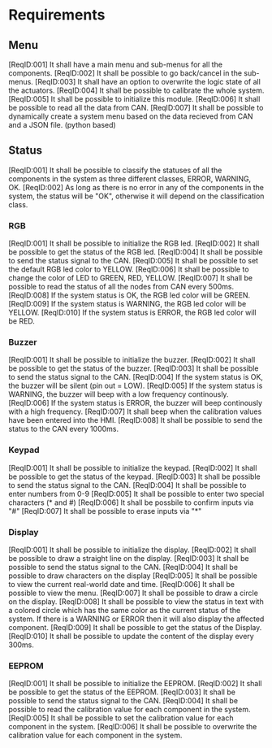 # Requirements

## Menu
[ReqID:001] It shall have a main menu and sub-menus for all the components.
[ReqID:002] It shall be possible to go back/cancel in the sub-menus.
[ReqID:003] It shall have an option to overwrite the logic state of all the actuators.
[ReqID:004] It shall be possible to calibrate the whole system.
[ReqID:005] It shall be possible to initialize this module.
[ReqID:006] It shall be possible to read all the data from CAN.
[ReqID:007] It shall be possible to dynamically create a system menu based on the data recieved from CAN and a JSON file. (python based)

## Status
[ReqID:001] It shall be possible to classify the statuses of all the components in the system as three different classes, ERROR, WARNING, OK.
[ReqID:002] As long as there is no error in any of the components in the system, the status will be "OK", otherwise it will depend on the classification class.

### RGB
[ReqID:001] It shall be possible to initialize the RGB led.
[ReqID:002] It shall be possible to get the status of the RGB led.
[ReqID:004] It shall be possible to send the status signal to the CAN.
[ReqID:005] It shall be possible to set the default RGB led color to YELLOW.
[ReqID:006] It shall be possible to change the color of LED to GREEN, RED, YELLOW.
[ReqID:007] It shall be possible to read the status of all the nodes from CAN every 500ms.
[ReqID:008] If the system status is OK, the RGB led color will be GREEN.
[ReqID:009] If the system status is WARNING, the RGB led color will be YELLOW.
[ReqID:010] If the system status is ERROR, the RGB led color will be RED.

### Buzzer
[ReqID:001] It shall be possible to initialize the buzzer.
[ReqID:002] It shall be possible to get the status of the buzzer.
[ReqID:003] It shall be possible to send the status signal to the CAN.
[ReqID:004] If the system status is OK, the buzzer will be silent (pin out = LOW).
[ReqID:005] If the system status is WARNING, the buzzer will beep with a low frequency continously.
[ReqID:006] If the system status is ERROR, the buzzer will beep continously with a high frequency.
[ReqID:007] It shall beep when the calibration values have been entered into the HMI.
[ReqID:008] It shall be possible to send the status to the CAN every 1000ms.

### Keypad
[ReqID:001] It shall be possible to initialize the keypad. 
[ReqID:002] It shall be possible to get the status of the keypad.
[ReqID:003] It shall be possible to send the status signal to the CAN.
[ReqID:004] It shall be possible to enter numbers from 0-9
[ReqID:005] It shall be possible to enter two special characters (* and #)
[ReqID:006] It shall be possbile to confirm inputs via "#"
[ReqID:007] It shall be possible to erase inputs via "*"

### Display
[ReqID:001] It shall be possible to initialize the display.
[ReqID:002] It shall be possible to draw a straight line on the display.
[ReqID:003] It shall be possible to send the status signal to the CAN.
[ReqID:004] It shall be possible to draw characters on the display
[ReqID:005] It shall be possible to view the current real-world date and time.
[ReqID:006] It shall be possible to view the menu.
[ReqID:007] It shall be possible to draw a circle on the display.
[ReqID:008] It shall be possible to view the status in text with a colored circle which has the same color as the current status of the system. If there is a WARNING or ERROR then it will also display the affected component.
[ReqID:009] It shall be possible to get the status of the Display.
[ReqID:010] It shall be possible to update the content of the display every 300ms.

### EEPROM
[ReqID:001] It shall be possible to initialize the EEPROM.
[ReqID:002] It shall be possible to get the status of the EEPROM.
[ReqID:003] It shall be possible to send the status signal to the CAN.
[ReqID:004] It shall be possible to read the calibration value for each component in the system.
[ReqID:005] It shall be possible to set the calibration value for each component in the system.
[ReqID:006] It shall be possible to overwrite the calibration value for each component in the system.
